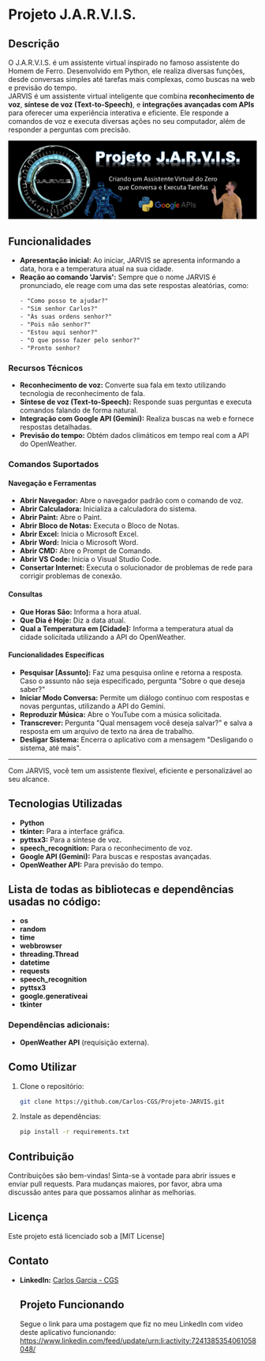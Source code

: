 # Projeto J.A.R.V.I.S.

## Descrição

O J.A.R.V.I.S. é um assistente virtual inspirado no famoso assistente do Homem de Ferro. Desenvolvido em Python, ele realiza diversas funções, desde conversas simples até tarefas mais complexas, como buscas na web e previsão do tempo.\
JARVIS é um assistente virtual inteligente que combina **reconhecimento de voz**, **síntese de voz (Text-to-Speech)**, e **integrações avançadas com APIs** para oferecer uma experiência interativa e eficiente. Ele responde a comandos de voz e executa diversas ações no seu computador, além de responder a perguntas com precisão.

![Banner do Projeto](./Jarvis_banner.png)

## Funcionalidades

- **Apresentação inicial:** Ao iniciar, JARVIS se apresenta informando a data, hora e a temperatura atual na sua cidade.
- **Reação ao comando 'Jarvis':** Sempre que o nome JARVIS é pronunciado, ele reage com uma das sete respostas aleatórias, como:
  ```
  - "Como posso te ajudar?"
  - "Sim senhor Carlos?"
  - "Às suas ordens senhor?"
  - "Pois não senhor?"
  - "Estou aqui senhor?"
  - "O que posso fazer pelo senhor?"
  - "Pronto senhor?
  ```

### Recursos Técnicos
- **Reconhecimento de voz:** Converte sua fala em texto utilizando tecnologia de reconhecimento de fala.
- **Síntese de voz (Text-to-Speech):** Responde suas perguntas e executa comandos falando de forma natural.
- **Integração com Google API (Gemini):** Realiza buscas na web e fornece respostas detalhadas.
- **Previsão do tempo:** Obtém dados climáticos em tempo real com a API do OpenWeather.

### Comandos Suportados

#### Navegação e Ferramentas
- **Abrir Navegador:** Abre o navegador padrão com o comando de voz.
- **Abrir Calculadora:** Inicializa a calculadora do sistema.
- **Abrir Paint:** Abre o Paint.
- **Abrir Bloco de Notas:** Executa o Bloco de Notas.
- **Abrir Excel:** Inicia o Microsoft Excel.
- **Abrir Word:** Inicia o Microsoft Word.
- **Abrir CMD:** Abre o Prompt de Comando.
- **Abrir VS Code:** Inicia o Visual Studio Code.
- **Consertar Internet:** Executa o solucionador de problemas de rede para corrigir problemas de conexão.

#### Consultas
- **Que Horas São:** Informa a hora atual.
- **Que Dia é Hoje:** Diz a data atual.
- **Qual a Temperatura em [Cidade]:** Informa a temperatura atual da cidade solicitada utilizando a API do OpenWeather.

#### Funcionalidades Específicas
- **Pesquisar [Assunto]:** Faz uma pesquisa online e retorna a resposta. Caso o assunto não seja especificado, pergunta "Sobre o que deseja saber?"
- **Iniciar Modo Conversa:** Permite um diálogo contínuo com respostas e novas perguntas, utilizando a API do Gemini.
- **Reproduzir Música:** Abre o YouTube com a música solicitada.
- **Transcrever:** Pergunta "Qual mensagem você deseja salvar?" e salva a resposta em um arquivo de texto na área de trabalho.
- **Desligar Sistema:** Encerra o aplicativo com a mensagem "Desligando o sistema, até mais".

---

Com JARVIS, você tem um assistente flexível, eficiente e personalizável ao seu alcance.

## Tecnologias Utilizadas

- **Python**
- **tkinter:** Para a interface gráfica.
- **pyttsx3:** Para a síntese de voz.
- **speech_recognition:** Para o reconhecimento de voz.
- **Google API (Gemini):** Para buscas e respostas avançadas.
- **OpenWeather API:** Para previsão do tempo.


## Lista de todas as bibliotecas e dependências usadas no código:
- **os**
- **random**
- **time**
- **webbrowser**
- **threading.Thread**
- **datetime**
- **requests**
- **speech_recognition**
- **pyttsx3**
- **google.generativeai**
- **tkinter**

### Dependências adicionais:
- **OpenWeather API** (requisição externa).

## Como Utilizar

1. Clone o repositório:
    ```bash
    git clone https://github.com/Carlos-CGS/Projeto-JARVIS.git
    ```
2. Instale as dependências:
   ```bash
   pip install -r requirements.txt
   ```
    

## Contribuição

Contribuições são bem-vindas! Sinta-se à vontade para abrir issues e enviar pull requests. Para mudanças maiores, por favor, abra uma discussão antes para que possamos alinhar as melhorias.

## Licença

Este projeto está licenciado sob a [MIT License]

## Contato

- **LinkedIn:** [Carlos Garcia - CGS](https://www.linkedin.com/in/carlos-cgs/)

  ## Projeto Funcionando
  Segue o link para uma postagem que fiz no meu LinkedIn com video deste aplicativo funcionando: https://www.linkedin.com/feed/update/urn:li:activity:7241385354061058048/
